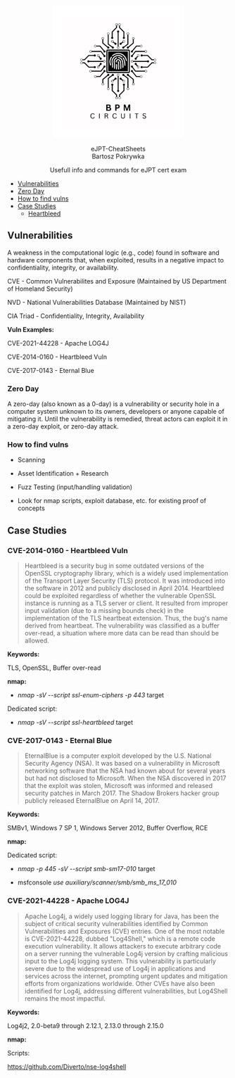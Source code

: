 <p align="center">
    <img src="LogoBiggerBW.png" alt="BPM Circuits" width="300" />
</p>

<p align="center">
  eJPT-CheatSheets<br>
  Bartosz Pokrywka
</p>

<p align="center">
    Usefull info and commands for eJPT cert exam
</p>

- [Vulnerabilities](#vulnerabilities)
- [Zero Day](#zero-day)
- [How to find vulns](#how-to-find-vulns)
- [Case Studies](#case-studies)
    - [Heartbleed](#cve-2014-0160---heartbleed-vuln)



## Vulnerabilities

A weakness in the computational logic (e.g., code) found
in software and hardware components that, when
exploited, results in a negative impact to
confidentiality, integrity, or availability.

CVE - Common Vulnerabilites and Exposure (Maintained by US Department of Homeland Security)

NVD - National Vulnerabilities Database (Maintained by NIST)

CIA Triad - Confidentiality, Integrity, Availability

**Vuln Examples:**

CVE-2021-44228 - Apache LOG4J

CVE-2014-0160 - Heartbleed Vuln

CVE-2017-0143 - Eternal Blue


### Zero Day

A zero-day (also known as a 0-day) is a vulnerability or security hole in a computer system unknown to its owners, developers or anyone capable of mitigating it. Until the vulnerability is remedied, threat actors can exploit it in a zero-day exploit, or zero-day attack.

### How to find vulns

- Scanning
- Asset Identification + Research
- Fuzz Testing (input/handling validation)

- Look for nmap scripts, exploit database, etc. for existing proof of concepts

## Case Studies

### CVE-2014-0160 - Heartbleed Vuln

> Heartbleed is a security bug in some outdated versions of the OpenSSL cryptography library, which is a widely used implementation of the Transport Layer Security (TLS) protocol. It was introduced into the software in 2012 and publicly disclosed in April 2014. Heartbleed could be exploited regardless of whether the vulnerable OpenSSL instance is running as a TLS server or client. It resulted from improper input validation (due to a missing bounds check) in the implementation of the TLS heartbeat extension. Thus, the bug's name derived from heartbeat. The vulnerability was classified as a buffer over-read, a situation where more data can be read than should be allowed.

**Keywords:**

TLS, OpenSSL, Buffer over-read

**nmap:**

- *nmap -sV --script ssl-enum-ciphers -p 443* target

Dedicated script: 

- *nmap -sV --script ssl-heartbleed* target

### CVE-2017-0143 - Eternal Blue

> EternalBlue is a computer exploit developed by the U.S. National Security Agency (NSA). It was based on a vulnerability in Microsoft networking software that the NSA had known about for several years but had not disclosed to Microsoft. When the NSA discovered in 2017 that the exploit was stolen, Microsoft was informed and released security patches in March 2017. The Shadow Brokers hacker group publicly released EternalBlue on April 14, 2017.

**Keywords:**

SMBv1, Windows 7 SP 1, Windows Server 2012, Buffer Overflow, RCE

**nmap:**

Dedicated script: 

- *nmap -p 445 -sV --script smb-sm17-010* target

- msfconsole *use auxiliary/scanner/smb/smb_ms_17_010*

### CVE-2021-44228 - Apache LOG4J

> Apache Log4j, a widely used logging library for Java, has been the subject of critical security vulnerabilities identified by Common Vulnerabilities and Exposures (CVE) entries. One of the most notable is CVE-2021-44228, dubbed "Log4Shell," which is a remote code execution vulnerability. It allows attackers to execute arbitrary code on a server running the vulnerable Log4j version by crafting malicious input to the Log4j logging system. This vulnerability is particularly severe due to the widespread use of Log4j in applications and services across the internet, prompting urgent updates and mitigation efforts from organizations worldwide. Other CVEs have also been identified for Log4j, addressing different vulnerabilities, but Log4Shell remains the most impactful.

**Keywords:**

Log4j2, 2.0-beta9 through 2.12.1, 2.13.0 through 2.15.0

**nmap:**

Scripts:

https://github.com/Diverto/nse-log4shell





 